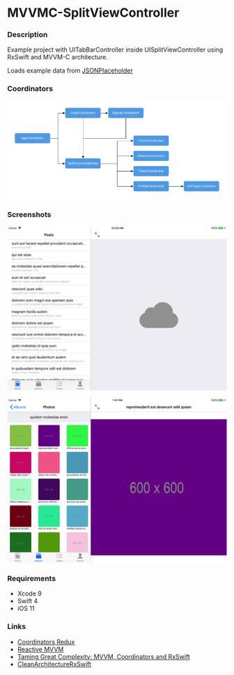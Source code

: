 # MVVMC-SplitViewController

### Description
Example project with UITabBarController inside UISplitViewController using RxSwift and MVVM-C architecture.

Loads example data from [JSONPlaceholder](https://jsonplaceholder.typicode.com/)


### Coordinators

![](./Images/Coordinators.png)


### Screenshots

![](./Images/iPad_1.png)

![](./Images/iPad_2.png)

### Requirements

- Xcode 9
- Swift 4
- iOS 11

### Links

- [Coordinators Redux](http://khanlou.com/2015/10/coordinators-redux/)
- [Reactive MVVM](http://www.thomasvisser.me/2017/02/09/mvvm-rx/)
- [Taming Great Complexity: MVVM, Coordinators and RxSwift](https://blog.uptech.team/taming-great-complexity-mvvm-coordinators-and-rxswift-8daf8a76e7fd)
- [CleanArchitectureRxSwift](https://github.com/sergdort/CleanArchitectureRxSwift)
